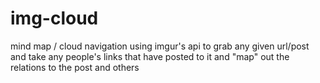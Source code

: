 # img-cloud

mind map / cloud navigation using imgur's api to grab any given url/post and take any people's links that have posted to it and "map" out the relations to the post and others
